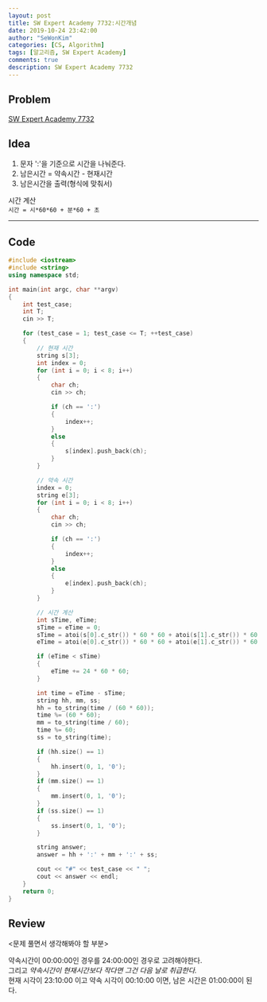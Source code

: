 ```yaml
---
layout: post
title: SW Expert Academy 7732:시간개념
date: 2019-10-24 23:42:00
author: "SeWonKim"
categories: [CS, Algorithm]
tags: [알고리즘, SW Expert Academy]
comments: true
description: SW Expert Academy 7732
---
```


## Problem

[SW Expert Academy 7732](https://swexpertacademy.com/main/code/problem/problemDetail.do?contestProbId=AWrDLM0aRA8DFARG&categoryId=AWrDLM0aRA8DFARG&categoryType=CODE#)


## Idea

1. 문자 ':'을 기준으로 시간을 나눠준다.
2. 남은시간 = 약속시간 - 현재시간
3. 남은시간을 출력(형식에 맞춰서)

시간 계산     
`시간 = 시*60*60 + 분*60 + 초`

---

## Code

```cpp
#include <iostream>
#include <string>
using namespace std;

int main(int argc, char **argv)
{
    int test_case;
    int T;
    cin >> T;

    for (test_case = 1; test_case <= T; ++test_case)
    {
        // 현재 시간
        string s[3];
        int index = 0;
        for (int i = 0; i < 8; i++)
        {
            char ch;
            cin >> ch;

            if (ch == ':')
            {
                index++;
            }
            else
            {
                s[index].push_back(ch);
            }
        }

        // 약속 시간
        index = 0;
        string e[3];
        for (int i = 0; i < 8; i++)
        {
            char ch;
            cin >> ch;

            if (ch == ':')
            {
                index++;
            }
            else
            {
                e[index].push_back(ch);
            }
        }

        // 시간 계산
        int sTime, eTime;
        sTime = eTime = 0;
        sTime = atoi(s[0].c_str()) * 60 * 60 + atoi(s[1].c_str()) * 60 + atoi(s[2].c_str());
        eTime = atoi(e[0].c_str()) * 60 * 60 + atoi(e[1].c_str()) * 60 + atoi(e[2].c_str());

        if (eTime < sTime)
        {
            eTime += 24 * 60 * 60;
        }

        int time = eTime - sTime;
        string hh, mm, ss;
        hh = to_string(time / (60 * 60));
        time %= (60 * 60);
        mm = to_string(time / 60);
        time %= 60;
        ss = to_string(time);

        if (hh.size() == 1)
        {
            hh.insert(0, 1, '0');
        }
        if (mm.size() == 1)
        {
            mm.insert(0, 1, '0');
        }
        if (ss.size() == 1)
        {
            ss.insert(0, 1, '0');
        }

        string answer;
        answer = hh + ':' + mm + ':' + ss;

        cout << "#" << test_case << " ";
        cout << answer << endl;
    }
    return 0;
}
```

## Review
<문제 풀면서 생각해봐야 할 부분>

약속시간이 00:00:00인 경우를 24:00:00인 경우로 고려해야한다.     
그리고 *약속시간이 현재시간보다 작다면 그건 다음 날로 취급한다.*      
현재 시각이 23:10:00 이고 약속 시각이 00:10:00 이면, 남은 시간은 01:00:00이 된다.
